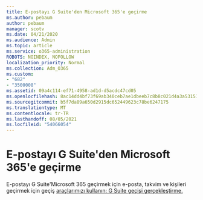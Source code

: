 ```yaml
---
title: E-postayı G Suite'den Microsoft 365'e geçirme
ms.author: pebaum
author: pebaum
manager: scotv
ms.date: 04/21/2020
ms.audience: Admin
ms.topic: article
ms.service: o365-administration
ROBOTS: NOINDEX, NOFOLLOW
localization_priority: Normal
ms.collection: Adm_O365
ms.custom:
- "682"
- "3500008"
ms.assetid: 09a4c114-ef71-4958-ad1d-d5acdc47cd05
ms.openlocfilehash: 8ac14dd4bf73f69ab340ceb7ae1dbeeb7c8b8c021d4a3a53151ab8c62eb268f8
ms.sourcegitcommit: b5f7da89a650d2915dc652449623c78be6247175
ms.translationtype: MT
ms.contentlocale: tr-TR
ms.lasthandoff: 08/05/2021
ms.locfileid: "54066054"
---
```

# <a name="migrate-email-from-g-suite-to-microsoft-365"></a>E-postayı G Suite'den Microsoft 365'e geçirme

E-postayı G Suite'Microsoft 365 geçirmek için e-posta, takvim ve kişileri geçirmek için geçiş [araçlarımızı kullanın: G Suite geçişi gerçekleştirme.](https://docs.microsoft.com/Exchange/mailbox-migration/perform-g-suite-migration)
  